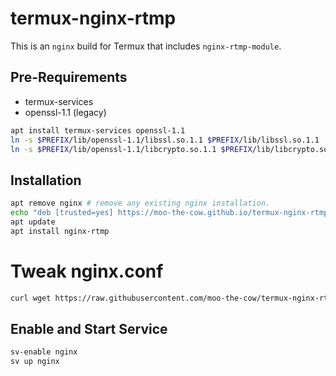 # termux-nginx-rtmp

This is an `nginx` build for Termux that includes `nginx-rtmp-module`.

## Pre-Requirements
+ termux-services
+ openssl-1.1 (legacy)
```sh
apt install termux-services openssl-1.1
ln -s $PREFIX/lib/openssl-1.1/libssl.so.1.1 $PREFIX/lib/libssl.so.1.1
ln -s $PREFIX/lib/openssl-1.1/libcrypto.so.1.1 $PREFIX/lib/libcrypto.so.1.1
```

## Installation

```sh
apt remove nginx # remove any existing nginx installation.
echo "deb [trusted=yes] https://moo-the-cow.github.io/termux-nginx-rtmp/ termux extras" > $PREFIX/etc/apt/sources.list.d/nginx-rtmp.list
apt update
apt install nginx-rtmp
```

# Tweak nginx.conf
```sh
curl wget https://raw.githubusercontent.com/moo-the-cow/termux-nginx-rtmp/main/nginx-custom.conf > $PREFIX/etc/nginx/nginx.conf
```

## Enable and Start Service
```sh
sv-enable nginx
sv up nginx
```
